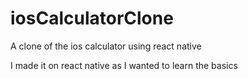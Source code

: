 # iosCalculatorClone
A clone of the ios calculator using react native

I made it on react native as I wanted to learn the basics
